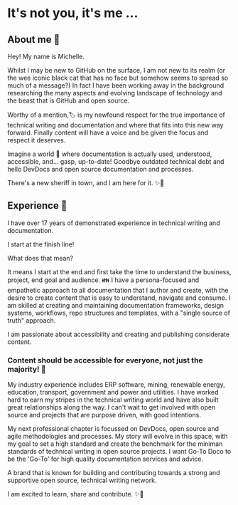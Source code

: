 
# It's not you, it's me ...

## About me 💫

Hey! My name is Michelle. 

Whilst I may be new to GitHub on the surface, I am not new to its realm (or the wee iconic black cat that has no face but somehow seems to spread so much of a message?) In fact I have been working away in the background researching the many aspects and evolving landscape of technology and the beast that is GitHub and open source. 

Worthy of a mention,🏷️ is my newfound respect for the true importance of technical writing and documentation and where that fits into this new way forward. Finally content will have a voice and be given the focus and respect it deserves. 

Imagine a world 🚀 where documentation is actually used, understood, accessible, and... gasp, up-to-date!
Goodbye outdated technical debt and hello DevDocs and open source documentation and processes. 

There's a new sheriff in town, and I am here for it. ✨🕺

## Experience 💫

I have over 17 years of demonstrated experience in technical writing and documentation.

I start at the finish line! 

What does that mean?

It means I start at the end and first take the time to understand the business, project, end goal and audience. 👪 
I have a persona-focused and empathetic approach to all documentation that I author and create, with the desire to create content that is easy to understand, navigate and consume. I am skilled at creating and maintaining documentation frameworks, design systems, workflows, repo structures and templates, with a "single source of truth" approach. 

I am passionate about accessibility and creating and publishing considerate content. 
### Content should be accessible for everyone, not just the majority! 🎉

My industry experience includes ERP software, mining, renewable energy, education, transport, government and power and utilities. I have worked hard to earn my stripes in the technical writing world and have also built great relationships along the way. I can't wait to get involved with open source and projects that are purpose driven, with good intentions. 

My next professional chapter is focussed on DevDocs, open source and agile methodologies and processes. My story will evolve in this space, with my goal to set a high standard and create the benchmark for the miniman standards of technical writing in open source projects. I want Go-To Doco to be the 'Go-To' for high quality documentation services and advice. 

A brand that is known for building and contributing towards a strong and supportive open source, technical writing network.

I am excited to learn, share and contribute. ✨🕺
